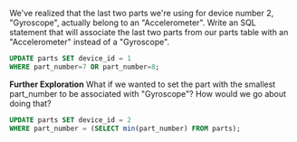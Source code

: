 We've realized that the last two parts we're using for device number 2, "Gyroscope", actually belong to an "Accelerometer". Write an SQL statement that will associate the last two parts from our parts table with an "Accelerometer" instead of a "Gyroscope".

```sql
UPDATE parts SET device_id = 1
WHERE part_number=7 OR part_number=8;
```

**Further Exploration**
What if we wanted to set the part with the smallest part_number to be associated with "Gyroscope"? How would we go about doing that?

```sql
UPDATE parts SET device_id = 2
WHERE part_number = (SELECT min(part_number) FROM parts);
```